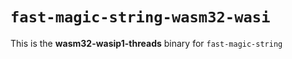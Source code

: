 # `fast-magic-string-wasm32-wasi`

This is the **wasm32-wasip1-threads** binary for `fast-magic-string`
